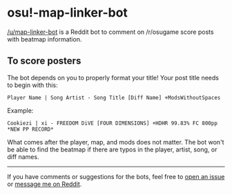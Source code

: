 # osu!-map-linker-bot

[/u/map-linker-bot](https://reddit.com/u/map-linker-bot) is a Reddit bot to comment on /r/osugame score posts with beatmap information.

## To score posters

The bot depends on you to properly format your title! Your post title needs to begin with this:
```
Player Name | Song Artist - Song Title [Diff Name] +ModsWithoutSpaces
```

Example:
```
Cookiezi | xi - FREEDOM DiVE [FOUR DIMENSIONS] +HDHR 99.83% FC 800pp *NEW PP RECORD*
```

What comes after the player, map, and mods does not matter. The bot won't be able to find the beatmap if there are typos in the player, artist, song, or diff names.

___

If you have comments or suggestions for the bots, feel free to [open an issue](https://github.com/christopher-dG/osu-map-linker-bot/issues/new) or [message me on Reddit](https://reddit.com/u/pm_me_dog_pics_pls).
